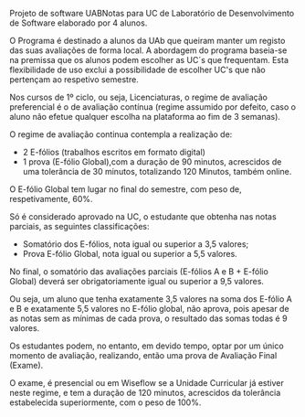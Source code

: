 
Projeto de software UABNotas para UC de Laboratório de Desenvolvimento de Software elaborado por 4 alunos.

O Programa é destinado a alunos da UAb que queiram manter um registo das suas avaliações de forma local.
A abordagem do programa baseia-se na premissa que os alunos podem escolher as UC´s que frequentam.
Esta flexibilidade de uso exclui a possibilidade de escolher UC's que não pertençam ao respetivo semestre.

Nos cursos de 1º ciclo, ou seja, Licenciaturas, o regime de avaliação preferencial é o de avaliação contínua (regime assumido por defeito, caso o aluno não efetue qualquer escolha na plataforma ao fim de 3 semanas).

O regime de avaliação continua contempla a realização de: 

- 2 E-fólios (trabalhos escritos em formato digital)
- 1 prova (E-fólio Global),com a duração de 90 minutos, acrescidos de uma tolerância de 30 minutos, totalizando 120 Minutos, também online.

 O E-fólio Global tem lugar no final do semestre, com peso de, respetivamente, 60%.

Só é considerado aprovado na UC, o estudante que obtenha nas notas parciais, as seguintes classificações:

- Somatório dos E-fólios, nota igual ou superior a 3,5 valores;
- Prova E-fólio Global, nota igual ou superior a 5,5 valores.

No final, o somatório das avaliações parciais (E-fólios A e B + E-fólio Global) deverá ser obrigatoriamente igual ou superior a 9,5 valores.

Ou seja, um aluno que tenha exatamente 3,5 valores na soma dos E-fólio A e B e exatamente 5,5 valores no E-fólio global, não aprova, pois apesar de as notas sem as mínimas de cada prova, o resultado das somas todas é 9 valores.

Os estudantes podem, no entanto, em devido tempo, optar por um único momento de avaliação, realizando, então uma prova de Avaliação Final (Exame).

O exame, é presencial ou em Wiseflow se a Unidade Curricular já estiver neste regime, e tem a duração de 120 minutos, acrescidos da tolerância estabelecida superiormente, com o peso de 100%.
